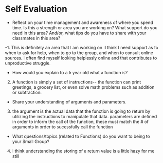 # Self Evaluation

- Reflect on your time management and awareness of where you spend time. Is this a strength or area you are working on? What support do you need in this area? And/or, what tips do you have to share with your classmates in this area?

-1. This is definitely an area that I am working on. I think I need support as to when to ask for help, when to go to the group, and when to consult online sources. I often find myself looking helplessly online and that contributes to unproductive struggle.

- How would you explain to a 5 year old what a function is?

2. A function is simply a set of instructions-- the function can print greetings, a grocery list, or even solve math problems such as addition or subtraction.

- Share your understanding of arguments and parameters.

3. the argument is the actual data that the function is going to return by utilizing the instructions to manipulate that data. parameters are defined in order to inform the call of the function, these must match the # of arguments in order to sucessfully call the function

- What questions/topics (related to Functions) do you want to being to your Small Group?

4. I think understanding the storing of a return value is a little hazy for me still
